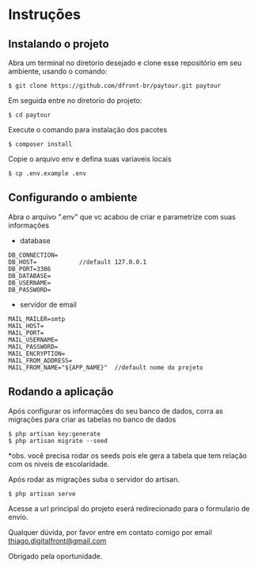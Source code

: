 # Instruções

## Instalando o projeto

Abra um terminal no diretorio desejado e clone esse repositório em seu ambiente, usando o comando:

```
$ git clone https://github.com/dfront-br/paytour.git paytour
```

Em seguida entre no diretorio do projeto:

```
$ cd paytour
```

Execute o comando para instalação dos pacotes

```
$ composer install
```

Copie o arquivo env e defina suas variaveis locais

```
$ cp .env.example .env
```

## Configurando o ambiente

Abra o arquivo ".env" que vc acabou de criar e parametrize com suas informações

-   database

```
DB_CONNECTION=
DB_HOST=            //default 127.0.0.1
DB_PORT=3306
DB_DATABASE=
DB_USERNAME=
DB_PASSWORD=
```

-   servidor de email

```
MAIL_MAILER=smtp
MAIL_HOST=
MAIL_PORT=
MAIL_USERNAME=
MAIL_PASSWORD=
MAIL_ENCRYPTION=
MAIL_FROM_ADDRESS=
MAIL_FROM_NAME="${APP_NAME}"  //default nome do projeto
```

## Rodando a aplicação

Após configurar os informações do seu banco de dados, corra as migrações para criar as tabelas no banco de dados

```
$ php artisan key:generate
$ php artisan migrate --seed
```

\*obs. você precisa rodar os seeds pois ele gera a tabela que tem relação com os niveis de escolaridade.

Após rodar as migrações suba o servidor do artisan.

```
$ php artisan serve
```

Acesse a url principal do projeto eserá redirecionado para o formulario de envio.

Qualquer dúvida, por favor entre em contato comigo por email thiago.digitalfront@gmail.com

Obrigado pela oportunidade.
